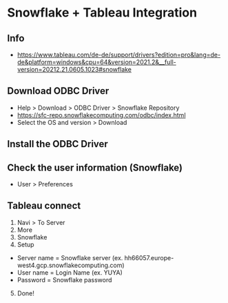 # Snowflake + Tableau Integration

## Info
- https://www.tableau.com/de-de/support/drivers?edition=pro&lang=de-de&platform=windows&cpu=64&version=2021.2&__full-version=20212.21.0605.1023#snowflake

## Download ODBC Driver

- Help > Download > ODBC Driver > Snowflake Repository
- https://sfc-repo.snowflakecomputing.com/odbc/index.html
- Select the OS and version > Download

## Install the ODBC Driver

## Check the user information (Snowflake)
- User > Preferences

## Tableau connect
1. Navi > To Server
2. More
3. Snowflake
4. Setup
- Server name = Snowflake server (ex. hh66057.europe-west4.gcp.snowflakecomputing.com)
- User name = Login Name (ex. YUYA)
- Password = Snowflake password

5. Done!